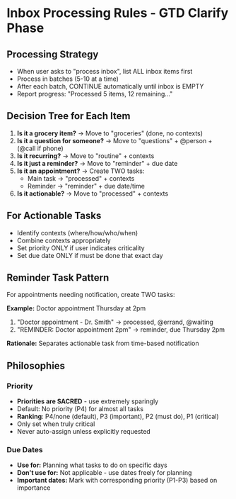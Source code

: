 # Inbox Processing Rules - GTD Clarify Phase

## Processing Strategy

- When user asks to "process inbox", list ALL inbox items first
- Process in batches (5-10 at a time)
- After each batch, CONTINUE automatically until inbox is EMPTY
- Report progress: "Processed 5 items, 12 remaining..."

## Decision Tree for Each Item

1. **Is it a grocery item?** → Move to "groceries" (done, no contexts)
2. **Is it a question for someone?** → Move to "questions" + @person + (@call if phone)
3. **Is it recurring?** → Move to "routine" + contexts
4. **Is it just a reminder?** → Move to "reminder" + due date
5. **Is it an appointment?** → Create TWO tasks:
   - Main task → "processed" + contexts
   - Reminder → "reminder" + due date/time
6. **Is it actionable?** → Move to "processed" + contexts

## For Actionable Tasks

- Identify contexts (where/how/who/when)
- Combine contexts appropriately
- Set priority ONLY if user indicates criticality
- Set due date ONLY if must be done that exact day

## Reminder Task Pattern

For appointments needing notification, create TWO tasks:

**Example:** Doctor appointment Thursday at 2pm
1. "Doctor appointment - Dr. Smith" → processed, @errand, @waiting
2. "REMINDER: Doctor appointment 2pm" → reminder, due Thursday 2pm

**Rationale:** Separates actionable task from time-based notification

## Philosophies

### Priority
- **Priorities are SACRED** - use extremely sparingly
- Default: No priority (P4) for almost all tasks
- **Ranking**: P4/none (default), P3 (important), P2 (must do), P1 (critical)
- Only set when truly critical
- Never auto-assign unless explicitly requested

### Due Dates
- **Use for:** Planning what tasks to do on specific days
- **Don't use for:** Not applicable - use dates freely for planning
- **Important dates:** Mark with corresponding priority (P1-P3) based on importance
